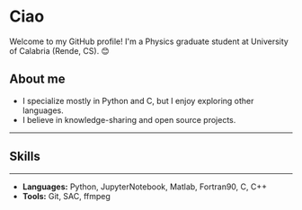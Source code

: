 # Ciao 

Welcome to my GitHub profile! I'm a Physics graduate student at University of Calabria (Rende, CS).  😊

## About me

-  I specialize mostly in Python and C, but I enjoy exploring other languages.
-  I believe in knowledge-sharing and open source projects.
-------
## Skills
-------
- **Languages:** Python, JupyterNotebook, Matlab, Fortran90, C, C++
- **Tools:** Git, SAC, ffmpeg

